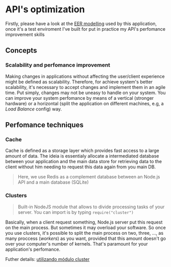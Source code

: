# API's optimization

Firstly, please have a look at the [EER modelling](https://whimsical.com/hospital-LUBPnbw7kzAbDqbY1GWLKR) used by this application, once it's a test enviroment I've built for put in practice my API's perfomance improvement skills

## Concepts

### Scalability and perfomance improvement

Making changes in applications without affecting the user/client experience might be defined as scalability. Therefore, for achieve system's better scalability, it's necessary to accept changes and implement them in an agile time. Put simply, changes may not be uneasy to handle on your system. You can improve your system perfomance by means of a vertical (stronger hardware) or a horizontal (split the application on different machines, e.g, a *Load Balance* config) way.

## Perfomance techniques

### Cache

Cache is defined as a storage layer which provides fast access to a large amount of data. The ideia is essentialy allocate a intermediated database between your application and the main data store for retrieving data to the client without him needing to request this data again from you main DB.

> Here, we use Redis as a complement database between an Node.js API and a main database (SQLite)

### Clusters

> Built-in NodeJS module that allows to divide processing tasks of your server. You can import is by typing `require("cluster")`

Basically, when a client request something, Node.js server put this request on the main process. But sometimes it may overload your software. So once you use clusters, it's possible to split the main process on two, three, ..., as many proccess (*workers*) as you want, provided that this amount doesn't go over your computer's number of kernels. That's paramount for your application's perfomance.

Futher details: [utilizando módulo cluster](https://www.infoq.com/br/articles/nodejs-utilizando-modulo-de-cluster/)
